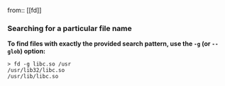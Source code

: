 from:: [[fd]]
### Searching for a particular file name

**To find files with exactly the provided search pattern, use the `-g` (or `--glob`) option:**

```
> fd -g libc.so /usr
/usr/lib32/libc.so
/usr/lib/libc.so
```
